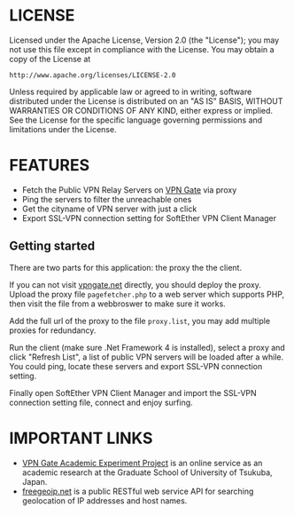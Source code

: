 # LICENSE

Licensed under the Apache License, Version 2.0 (the "License");
you may not use this file except in compliance with the License.
You may obtain a copy of the License at

	http://www.apache.org/licenses/LICENSE-2.0

Unless required by applicable law or agreed to in writing, software
distributed under the License is distributed on an "AS IS" BASIS,
WITHOUT WARRANTIES OR CONDITIONS OF ANY KIND, either express or implied.
See the License for the specific language governing permissions and
limitations under the License.

# FEATURES

- Fetch the Public VPN Relay Servers on [VPN Gate](http://www.vpngate.net/) via proxy
- Ping the servers to filter the unreachable ones
- Get the cityname of VPN server with just a click
- Export SSL-VPN connection setting for SoftEther VPN Client Manager

## Getting started

There are two parts for this application: the proxy the the client.

If you can not visit [vpngate.net](http://www.vpngate.net/) directly, you should deploy the proxy.
Upload the proxy file `pagefetcher.php` to a web server which supports PHP, then visit the file from a webbroswer to make sure it works.

Add the full url of the proxy to the file `proxy.list`, you may add multiple proxies for redundancy.

Run the client (make sure .Net Framework 4 is installed), select a proxy and click "Refresh List", a list of public VPN servers will be loaded after a while.
You could ping, locate these servers and export SSL-VPN connection setting.

Finally open SoftEther VPN Client Manager and import the SSL-VPN connection setting file, connect and enjoy surfing.

# IMPORTANT LINKS
- [VPN Gate Academic Experiment Project](http://www.vpngate.net/) is an online service as an academic research at the Graduate School of University of Tsukuba, Japan.
- [freegeoip.net](http://freegeoip.net/) is a public RESTful web service API for searching geolocation of IP addresses and host names.